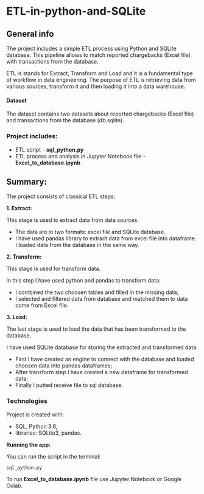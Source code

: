 # ETL-in-python-and-SQLite

## General info
The project includes a simple ETL process using Python and SQLite database. This pipeline allows to match reported chargebacks (Excel file) with transactions from the database. 

ETL is stands for Extract, Transform and Load and it is a fundamental type of workflow in data engineering. The purpose of ETL is retrieving data from various sources,  transform it and then loading it into a data warehouse. 

#### Dataset
The dataset contains two datasets about reported chargebacks (Excel file) and transactions from the database (db.sqlite).

### Project includes:
- ETL script - **sql_python.py**
- ETL process and analysis in Jupyter Notebook file - **Excel_to_database.ipynb**

## Summary:
The project consists of classical ETL steps:

**1. Extract:**

This stage is used to extract data from data sources. 
- The data are in two formats: excel file and  SQLite database. 
- I have used pandas library to extract data from excel file into dataframe. I loaded data from the database in the same way.

**2. Transform:**
  
This stage is used for transform data. 

In this step I have used python and pandas to transform data:
- I combined the two choosen tables and filled in the missing data;
- I selected and filtered data from database and matched them to data come from Excel file.

**3. Load:**

The last stage is used to load the data that has been transformed to the database.

I have used SQLite database for storing the extracted and transformed data:
- First I have created an engine to connect with the database and loaded choosen data into pandas dataframes;
- After transform step I have created a new dataframe for transformed data;
- Finally I putted receive file to sql database.
   
### Technologies
Project is created with:
- SQL, Python 3.6,
- libraries: SQLite3, pandas.

**Running the app:**

You can run the script in the terminal:

    sql_python.py 

To run **Excel_to_database.ipynb** file use Jupyter Notebook or Google Colab.
